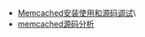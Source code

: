 * [Memcached安装使用和源码调试](http://blog.csdn.net/unix21/article/details/15501049)\
* [memcached源码分析](http://blog.csdn.net/column/details/memcached-src.html)
